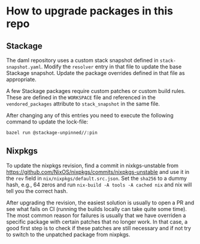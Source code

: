 # How to upgrade packages in this repo

## Stackage

The daml repository uses a custom stack snapshot defined in
`stack-snapshot.yaml`. Modify the `resolver` entry in that file to update the
base Stackage snapshot. Update the package overrides defined in that file as
appropriate.

A few Stackage packages require custom patches or custom build rules. These are
defined in the `WORKSPACE` file and referenced in the `vendored_packages`
attribute to `stack_snapshot` in the same file.

After changing any of this entries you need to execute the following command to
update the lock-file:

```
bazel run @stackage-unpinned//:pin
```


## Nixpkgs

To update the nixpkgs revision, find a commit in nixkgs-unstable from
https://github.com/NixOS/nixpkgs/commits/nixpkgs-unstable and
use it in the `rev` field in `nix/nixpkgs/default.src.json`.  Set the
`sha256` to a dummy hash, e.g., 64 zeros and run `nix-build -A tools
-A cached nix` and nix will tell you the correct hash.

After upgrading the revision, the easiest solution is usually to open
a PR and see what fails on CI (running the builds locally can take
quite some time). The most common reason for failures is usually that
we have overriden a specific package with certain patches that no
longer work. In that case, a good first step is to check if these
patches are still necessary and if not try to switch to the unpatched
package from nixpkgs.
